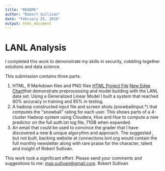 ```yaml
---
title: "README"
author: "Robert Sullivan"
date: "February 25, 2016"
output: html_document
---
```


# LANL Analysis
I completed this work to demonstrate my skills in security, cobbling together solutions and data science.

This submission contains three parts.

1. HTML, R Markdown files and PNG files [HTML Project File](https://github.com/mspsullivan/lanlanalysis/blob/master/SullivansLANLProject2.html) [New Edge Chart](https://github.com/mspsullivan/lanlanalysis/blob/master/SullivanLANLProject2EdgeByDay.png)that demonstrate preprocessing and model building with the LANL data set. Using a Generalized Linear Model I built a system that reached 80% accuracy in training and 85% in testing.  
2. A hadoop constructed input file and screen shots (snowballinput.*) that computes the "snowball" rating for each user. This shows parts of a 4-cluster Hadoop system using Cloudera, Hive and Hue to compute a new predictor on the full auth.txt log file, 71GB when expanded.
3. An email that could be used to convince the grader that I have discovered a new & unique algorythm and approach. The suggested , but not built, backing website at connections.lonl.org would contain the full monthly newsletter along with rare praise for the character, talent and insight of Robert Sullivan.

This work took a significant effort. Please send your comments and suggestions to me: msp.sullivan@gmail.com.
Robert Sullivan

